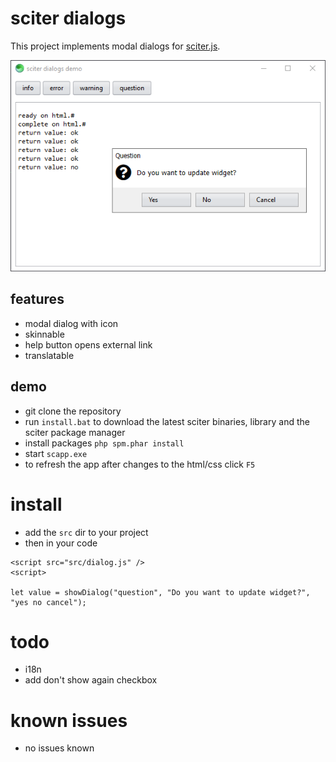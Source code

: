 # sciter dialogs

This project implements modal dialogs for [sciter.js](https://sciter.com/).

![sciter dialogs screenshot](screenshot.png)

## features

- modal dialog with icon
- skinnable
- help button opens external link
- translatable

## demo

- git clone the repository
- run `install.bat` to download the latest sciter binaries, library and the sciter package manager
- install packages `php spm.phar install`
- start `scapp.exe`
- to refresh the app after changes to the html/css click `F5`

# install

- add the `src` dir to your project
- then in your code

```
<script src="src/dialog.js" />
<script>

let value = showDialog("question", "Do you want to update widget?", "yes no cancel");
```

# todo

- i18n
- add don't show again checkbox

# known issues

- no issues known
